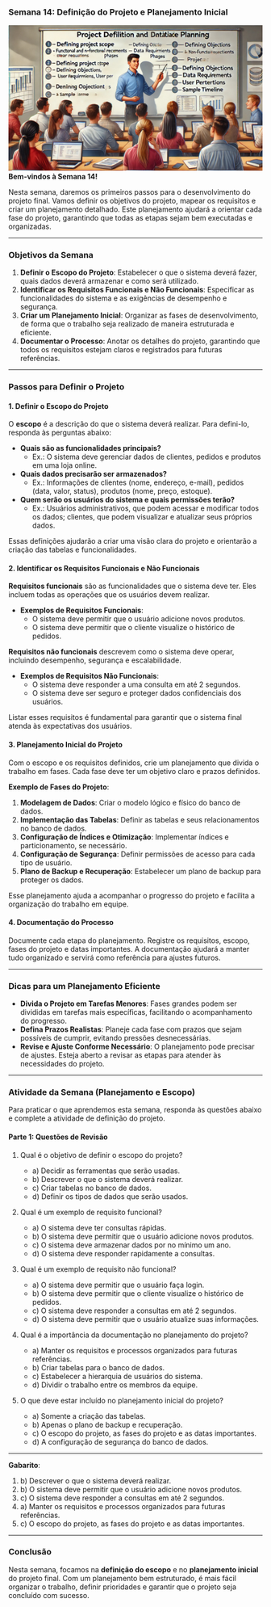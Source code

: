 ### Semana 14: Definição do Projeto e Planejamento Inicial
![](./assets/s14.jpeg)
**Bem-vindos à Semana 14!**

Nesta semana, daremos os primeiros passos para o desenvolvimento do projeto final. Vamos definir os objetivos do projeto, mapear os requisitos e criar um planejamento detalhado. Este planejamento ajudará a orientar cada fase do projeto, garantindo que todas as etapas sejam bem executadas e organizadas.

---

### Objetivos da Semana

1. **Definir o Escopo do Projeto**: Estabelecer o que o sistema deverá fazer, quais dados deverá armazenar e como será utilizado.
2. **Identificar os Requisitos Funcionais e Não Funcionais**: Especificar as funcionalidades do sistema e as exigências de desempenho e segurança.
3. **Criar um Planejamento Inicial**: Organizar as fases de desenvolvimento, de forma que o trabalho seja realizado de maneira estruturada e eficiente.
4. **Documentar o Processo**: Anotar os detalhes do projeto, garantindo que todos os requisitos estejam claros e registrados para futuras referências.

---

### Passos para Definir o Projeto

#### 1. Definir o Escopo do Projeto

O **escopo** é a descrição do que o sistema deverá realizar. Para defini-lo, responda às perguntas abaixo:

- **Quais são as funcionalidades principais?**
   - Ex.: O sistema deve gerenciar dados de clientes, pedidos e produtos em uma loja online.
- **Quais dados precisarão ser armazenados?**
   - Ex.: Informações de clientes (nome, endereço, e-mail), pedidos (data, valor, status), produtos (nome, preço, estoque).
- **Quem serão os usuários do sistema e quais permissões terão?**
   - Ex.: Usuários administrativos, que podem acessar e modificar todos os dados; clientes, que podem visualizar e atualizar seus próprios dados.

Essas definições ajudarão a criar uma visão clara do projeto e orientarão a criação das tabelas e funcionalidades.

#### 2. Identificar os Requisitos Funcionais e Não Funcionais

**Requisitos funcionais** são as funcionalidades que o sistema deve ter. Eles incluem todas as operações que os usuários devem realizar.

- **Exemplos de Requisitos Funcionais**:
   - O sistema deve permitir que o usuário adicione novos produtos.
   - O sistema deve permitir que o cliente visualize o histórico de pedidos.

**Requisitos não funcionais** descrevem como o sistema deve operar, incluindo desempenho, segurança e escalabilidade.

- **Exemplos de Requisitos Não Funcionais**:
   - O sistema deve responder a uma consulta em até 2 segundos.
   - O sistema deve ser seguro e proteger dados confidenciais dos usuários.

Listar esses requisitos é fundamental para garantir que o sistema final atenda às expectativas dos usuários.

#### 3. Planejamento Inicial do Projeto

Com o escopo e os requisitos definidos, crie um planejamento que divida o trabalho em fases. Cada fase deve ter um objetivo claro e prazos definidos.

**Exemplo de Fases do Projeto**:
1. **Modelagem de Dados**: Criar o modelo lógico e físico do banco de dados.
2. **Implementação das Tabelas**: Definir as tabelas e seus relacionamentos no banco de dados.
3. **Configuração de Índices e Otimização**: Implementar índices e particionamento, se necessário.
4. **Configuração de Segurança**: Definir permissões de acesso para cada tipo de usuário.
5. **Plano de Backup e Recuperação**: Estabelecer um plano de backup para proteger os dados.

Esse planejamento ajuda a acompanhar o progresso do projeto e facilita a organização do trabalho em equipe.

#### 4. Documentação do Processo

Documente cada etapa do planejamento. Registre os requisitos, escopo, fases do projeto e datas importantes. A documentação ajudará a manter tudo organizado e servirá como referência para ajustes futuros.

---

### Dicas para um Planejamento Eficiente

- **Divida o Projeto em Tarefas Menores**: Fases grandes podem ser divididas em tarefas mais específicas, facilitando o acompanhamento do progresso.
- **Defina Prazos Realistas**: Planeje cada fase com prazos que sejam possíveis de cumprir, evitando pressões desnecessárias.
- **Revise e Ajuste Conforme Necessário**: O planejamento pode precisar de ajustes. Esteja aberto a revisar as etapas para atender às necessidades do projeto.

---

### Atividade da Semana (Planejamento e Escopo)

Para praticar o que aprendemos esta semana, responda às questões abaixo e complete a atividade de definição do projeto.

#### Parte 1: Questões de Revisão

1. Qual é o objetivo de definir o escopo do projeto?
   - a) Decidir as ferramentas que serão usadas.
   - b) Descrever o que o sistema deverá realizar.
   - c) Criar tabelas no banco de dados.
   - d) Definir os tipos de dados que serão usados.

2. Qual é um exemplo de requisito funcional?
   - a) O sistema deve ter consultas rápidas.
   - b) O sistema deve permitir que o usuário adicione novos produtos.
   - c) O sistema deve armazenar dados por no mínimo um ano.
   - d) O sistema deve responder rapidamente a consultas.

3. Qual é um exemplo de requisito não funcional?
   - a) O sistema deve permitir que o usuário faça login.
   - b) O sistema deve permitir que o cliente visualize o histórico de pedidos.
   - c) O sistema deve responder a consultas em até 2 segundos.
   - d) O sistema deve permitir que o usuário atualize suas informações.

4. Qual é a importância da documentação no planejamento do projeto?
   - a) Manter os requisitos e processos organizados para futuras referências.
   - b) Criar tabelas para o banco de dados.
   - c) Estabelecer a hierarquia de usuários do sistema.
   - d) Dividir o trabalho entre os membros da equipe.

5. O que deve estar incluído no planejamento inicial do projeto?
   - a) Somente a criação das tabelas.
   - b) Apenas o plano de backup e recuperação.
   - c) O escopo do projeto, as fases do projeto e as datas importantes.
   - d) A configuração de segurança do banco de dados.

---

**Gabarito**:
1. b) Descrever o que o sistema deverá realizar.
2. b) O sistema deve permitir que o usuário adicione novos produtos.
3. c) O sistema deve responder a consultas em até 2 segundos.
4. a) Manter os requisitos e processos organizados para futuras referências.
5. c) O escopo do projeto, as fases do projeto e as datas importantes.

---

### Conclusão

Nesta semana, focamos na **definição do escopo** e no **planejamento inicial** do projeto final. Com um planejamento bem estruturado, é mais fácil organizar o trabalho, definir prioridades e garantir que o projeto seja concluído com sucesso.